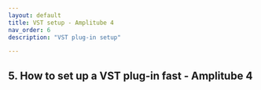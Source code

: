 ```yaml
---
layout: default
title: VST setup - Amplitube 4
nav_order: 6
description: "VST plug-in setup"

---
```


## **5. How to set up a VST plug-in fast - Amplitube 4**